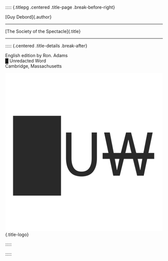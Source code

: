 ::::: {.titlepg .centered .title-page .break-before-right}

[Guy Debord]{.author}

---

[The Society of the Spectacle]{.title}

---

::::: {.centered .title-details .break-after}

English edition by Ron. Adams\
█ Unredacted Word\
Cambridge, Massachusetts

![](images/logo.svg){.title-logo}

:::::

:::::

